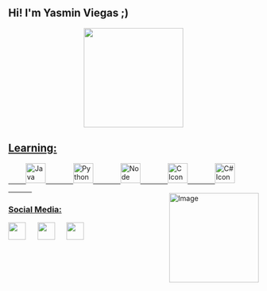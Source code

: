 <!--
[![Typing SVG](https://readme-typing-svg.herokuapp.com/?color=FFFFFF&size=25&center=true&vCenter=true&width=1000&lines=Hi,+I'm+Yasmin+Viegas;I'm+19+years+old;I'm+a+Computer+Science+student;Explore+my+Universe!+:%29)](https://git.io/typing-svg)
-->
## Hi! I'm Yasmin Viegas ;)

<div align="center">

  <a href="https://github.com/yasyaaaas">
   <!--
   <img height="190em" src="https://github-readme-stats.vercel.app/api?username=yasyaaaas&show_icons=true&theme=radical&include_all_commits=true"/>
    -->
   <img height="200em" src="https://github-readme-stats.vercel.app/api/top-langs/?username=yasyaaaas&layout=compact&langs_count=12&theme=omni"/>
 
</div>

## Learning:
<div>
  <div style="display: inline_block" >
  &nbsp;&nbsp;&nbsp;&nbsp;&nbsp;&nbsp;&nbsp;&nbsp;
   <img style="height: 40px" alt="Java Icon" src="https://cdn.jsdelivr.net/gh/devicons/devicon/icons/java/java-plain.svg" />
   &nbsp;&nbsp;&nbsp;&nbsp;&nbsp;&nbsp;&nbsp;&nbsp;&nbsp;&nbsp;&nbsp;&nbsp;
   <img style="height: 40px" alt="Python Icon" src="https://cdn.jsdelivr.net/gh/devicons/devicon/icons/python/python-plain.svg" />
   &nbsp;&nbsp;&nbsp;&nbsp;&nbsp;&nbsp;&nbsp;&nbsp;&nbsp;&nbsp;&nbsp;&nbsp;
   <img style="height: 40px" alt="Node Icon" src="https://cdn.jsdelivr.net/gh/devicons/devicon/icons/flutter/flutter-plain.svg"/>
   &nbsp;&nbsp;&nbsp;&nbsp;&nbsp;&nbsp;&nbsp;&nbsp;&nbsp;&nbsp;&nbsp;&nbsp;
   <img style="height: 40px" alt="C Icon" src="https://cdn.jsdelivr.net/gh/devicons/devicon/icons/c/c-line.svg"/>
   &nbsp;&nbsp;&nbsp;&nbsp;&nbsp;&nbsp;&nbsp;&nbsp;&nbsp;&nbsp;&nbsp;&nbsp;
   <img style="height: 40px" alt="C# Icon" src="https://cdn.jsdelivr.net/gh/devicons/devicon/icons/csharp/csharp-line.svg"/>
   &nbsp;&nbsp;&nbsp;&nbsp;&nbsp;&nbsp;&nbsp;&nbsp;&nbsp;&nbsp;&nbsp;&nbsp;
 </div>
  <div style="display: inline_block">
   <img align="right" height="180em" alt="Image" src="https://media.giphy.com/media/v1.Y2lkPTc5MGI3NjExejVjaDFjNXlnYXRxM3Zjb3ExdG0wcTU5Mm1xdXBzNnBmNGFoYWIyNiZlcD12MV9pbnRlcm5hbF9naWZfYnlfaWQmY3Q9Zw/eWKdAMnNgJFLttlbZ7/giphy.gif">
  </div>
</div>

 ### Social Media:
<div> 
  <a href="https://www.linkedin.com/in/yasmin-viegas-518948277/" target="_blank"><img src="https://img.shields.io/badge/-LinkedIn-%23333?style=for-the-badge&logo=linkedin&logoColor=white" target="_blank" style="height: 35px"></a> 
   &nbsp;&nbsp;&nbsp;&nbsp;
  <a href="https://www.instagram.com/yasmincassemiro_/" target="_blank"><img src="https://img.shields.io/badge/-Instagram-%23333?style=for-the-badge&logo=instagram&logoColor=white" target="_blank" style="height: 35px"></></a>
   &nbsp;&nbsp;&nbsp;&nbsp;
  <a href = "mailto: yasminviegas98@gmail.com" target="_blank"><img src="https://img.shields.io/badge/-Gmail-%23333?style=for-the-badge&logo=gmail&logoColor=white" target="_blank" style="height: 35px"></></a>
</br>
  
</div>

<!--
A um passo de me jogar de uma ponte AAAAAAAAAAAAAAAAAAAAAAAAAA
(Taylor Swift te amo!!!!)
--> 
